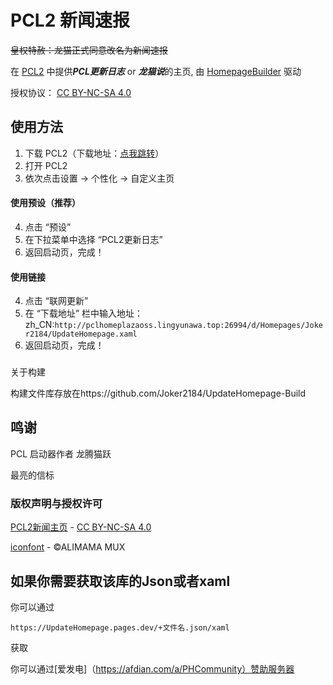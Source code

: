 # PCL2 新闻速报
~~皇权特赦：龙猫正式同意改名为新闻速报~~


在 [PCL2](https://github.com/Hex-Dragon/PCL2) 中提供***PCL更新日志*** or ***龙猫说***的主页, 由 [HomepageBuilder](https://github.com/Light-Beacon/HomepageBuilder) 驱动


授权协议：
[CC BY-NC-SA 4.0](https://creativecommons.org/licenses/by-nc-sa/)

## 使用方法
1. 下载 PCL2（下载地址：[点我跳转](https://afdian.net/p/0164034c016c11ebafcb52540025c377)）
2. 打开 PCL2
3. 依次点击设置 -> 个性化 -> 自定义主页
#### 使用预设（推荐）
4. 点击 “预设”
5. 在下拉菜单中选择 “PCL2更新日志”
6. 返回启动页，完成！
#### 使用链接
4. 点击 “联网更新”
5. 在 “下载地址” 栏中输入地址：
   zh_CN:```http://pclhomeplazaoss.lingyunawa.top:26994/d/Homepages/Joker2184/UpdateHomepage.xaml```
7. 返回启动页，完成！


###
关于构建

构建文件库存放在https://github.com/Joker2184/UpdateHomepage-Build

## 鸣谢

PCL 启动器作者 龙腾猫跃

最亮的信标
### 版权声明与授权许可

[PCL2新闻主页](news.bugjump.net) - [CC BY-NC-SA 4.0](https://creativecommons.org/licenses/by-nc-sa/4.0/)


[iconfont](https://www.iconfont.cn) - ©ALIMAMA MUX

## 如果你需要获取该库的Json或者xaml
你可以通过
```
https://UpdateHomepage.pages.dev/+文件名.json/xaml
```
获取

你可以通过[爱发电]（https://afdian.com/a/PHCommunity）赞助服务器
